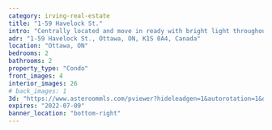 ```yaml
---
category: irving-real-estate
title: "1-59 Havelock St."
intro: "Centrally located and move in ready with bright light throughout the cozy living spaces."
adr: "1-59 Havelock St., Ottawa, ON, K1S 0A4, Canada"
location: "Ottawa, ON"
bedrooms: 2
bathrooms: 2
property_type: "Condo"
front_images: 4
interior_images: 26
# back_images: 1
3d: "https://www.asteroommls.com/pviewer?hideleadgen=1&autorotation=1&defaultviewdollhouse=0&showdollhousehotspot=1&stopbgaudio=1&autonav=0&token=LOvZCMiX6kCDsJo_38NxcQ"
expires: "2022-07-09"
banner_location: "bottom-right"
---
```

